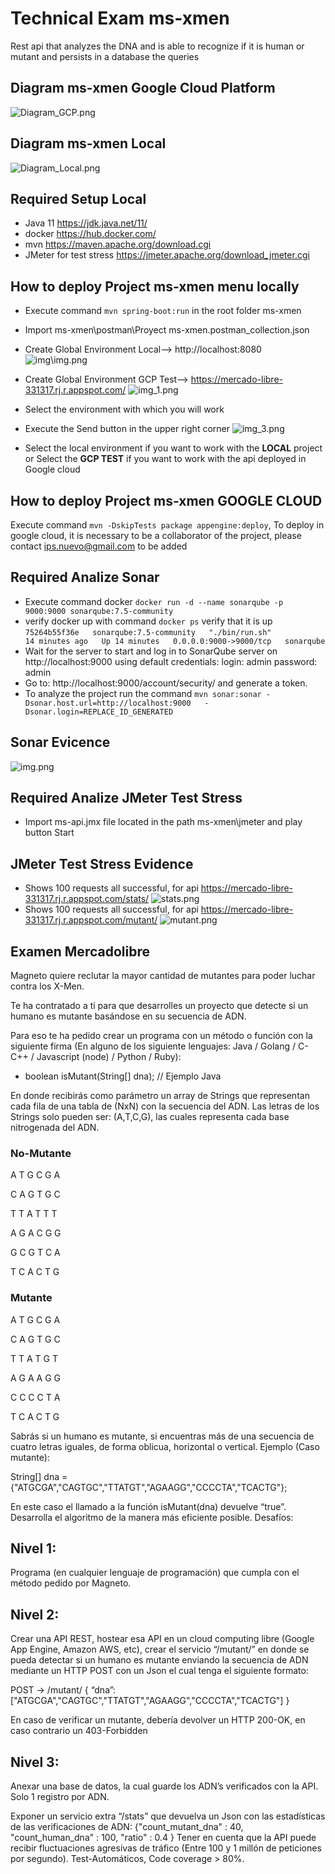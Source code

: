 # Technical Exam ms-xmen
Rest api that analyzes the DNA and is able to recognize if it is human or mutant and persists in a database the queries

## Diagram ms-xmen Google Cloud Platform 
![Diagram_GCP.png](img/diagrams/gcp/Diagram_GCP.png)

## Diagram ms-xmen Local
![Diagram_Local.png](img/diagrams/local/Diagram_Local.png)


## Required Setup Local
* Java 11 https://jdk.java.net/11/
* docker https://hub.docker.com/
* mvn https://maven.apache.org/download.cgi
* JMeter for test stress https://jmeter.apache.org/download_jmeter.cgi

##  How to deploy Project ms-xmen menu locally
* Execute command ```mvn spring-boot:run``` in the root folder ms-xmen
* Import ms-xmen\postman\Proyect ms-xmen.postman_collection.json
* Create Global Environment Local--> http://localhost:8080
![img\img.png](img/img.png) 

* Create Global Environment GCP Test--> https://mercado-libre-331317.rj.r.appspot.com/
![img_1.png](img/img_1.png)

* Select the environment with which you will work

* Execute the Send button in the upper right corner
![img_3.png](img/img_3.png)

* Select the local environment if you want to work with the **LOCAL** project or Select the **GCP TEST** if you want to work with the api deployed in Google cloud

##  How to deploy Project ms-xmen GOOGLE CLOUD 
Execute command ```mvn -DskipTests package appengine:deploy```, To deploy in google cloud, it is necessary to be a collaborator of the project, please contact ips.nuevo@gmail.com to be added

## Required Analize Sonar
* Execute command docker ```docker run -d --name sonarqube -p 9000:9000 sonarqube:7.5-community```
* verify docker up with command ```docker ps``` verify that it is up ```75264b55f36e   sonarqube:7.5-community   "./bin/run.sh"           14 minutes ago   Up 14 minutes   0.0.0.0:9000->9000/tcp   sonarqube```
* Wait for the server to start and log in to SonarQube server on http://localhost:9000 using default credentials: login: admin password: admin
* Go to: http://localhost:9000/account/security/ and generate a token.
* To analyze the project run the command ```mvn sonar:sonar -Dsonar.host.url=http://localhost:9000   -Dsonar.login=REPLACE_ID_GENERATED```

## Sonar Evicence
![img.png](img/sonar/img.png)

## Required Analize JMeter Test Stress
* Import ms-api.jmx file located in the path ms-xmen\jmeter and play button Start


## JMeter Test Stress Evidence
* Shows 100 requests all successful, for api https://mercado-libre-331317.rj.r.appspot.com/stats/
![stats.png](img/jmeter/stats.png)
* Shows 100 requests all successful, for api https://mercado-libre-331317.rj.r.appspot.com/mutant/
![mutant.png](img/jmeter/mutant.png)







## Examen Mercadolibre
Magneto quiere reclutar la mayor cantidad de mutantes para poder luchar
contra los X-Men.

Te ha contratado a ti para que desarrolles un proyecto que detecte si un
humano es mutante basándose en su secuencia de ADN.

Para eso te ha pedido crear un programa con un método o función con la siguiente firma (En
alguno de los siguiente lenguajes: Java / Golang / C-C++ / Javascript (node) / Python / Ruby):
* boolean isMutant(String[] dna); // Ejemplo Java

En donde recibirás como parámetro un array de Strings que representan cada fila de una tabla
de (NxN) con la secuencia del ADN. Las letras de los Strings solo pueden ser: (A,T,C,G), las
cuales representa cada base nitrogenada del ADN.

### No-Mutante
A T G C G A

C A G T G C

T T A T T T

A G A C G G

G C G T C A

T C A C T G


### Mutante
A T G C G A

C A G T G C

T T A T G T

A G A A G G

C C C C T A

T C A C T G



Sabrás si un humano es mutante, si encuentras más de una secuencia de cuatro letras
iguales​, de forma oblicua, horizontal o vertical.
Ejemplo (Caso mutante):

String[] dna = {"ATGCGA","CAGTGC","TTATGT","AGAAGG","CCCCTA","TCACTG"};


En este caso el llamado a la función isMutant(dna) devuelve “true”.
Desarrolla el algoritmo de la manera más eficiente posible.
Desafíos:


## Nivel 1:
Programa (en cualquier lenguaje de programación) que cumpla con el método pedido por
Magneto.

## Nivel 2:
Crear una API REST, hostear esa API en un cloud computing libre (Google App Engine,
Amazon AWS, etc), crear el servicio “/mutant/” en donde se pueda detectar si un humano es
mutante enviando la secuencia de ADN mediante un HTTP POST con un Json el cual tenga el
siguiente formato:

POST → /mutant/
{
“dna”:["ATGCGA","CAGTGC","TTATGT","AGAAGG","CCCCTA","TCACTG"]
}

En caso de verificar un mutante, debería devolver un HTTP 200-OK, en caso contrario un
403-Forbidden

## Nivel 3:
Anexar una base de datos, la cual guarde los ADN’s verificados con la API.
Solo 1 registro por ADN.

Exponer un servicio extra “/stats” que devuelva un Json con las estadísticas de las
verificaciones de ADN: {"count_mutant_dna" : 40, "count_human_dna" : 100, "ratio" : 0.4 }
Tener en cuenta que la API puede recibir fluctuaciones agresivas de tráfico (Entre 100 y 1
millón de peticiones por segundo).
Test-Automáticos, Code coverage > 80%.


